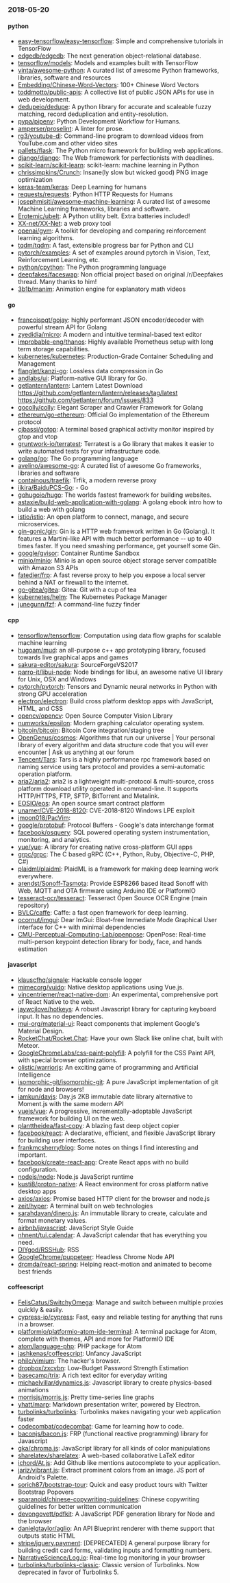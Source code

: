 ### 2018-05-20

#### python
* [easy-tensorflow/easy-tensorflow](https://github.com/easy-tensorflow/easy-tensorflow): Simple and comprehensive tutorials in TensorFlow
* [edgedb/edgedb](https://github.com/edgedb/edgedb): The next generation object-relational database.
* [tensorflow/models](https://github.com/tensorflow/models): Models and examples built with TensorFlow
* [vinta/awesome-python](https://github.com/vinta/awesome-python): A curated list of awesome Python frameworks, libraries, software and resources
* [Embedding/Chinese-Word-Vectors](https://github.com/Embedding/Chinese-Word-Vectors): 100+ Chinese Word Vectors 
* [toddmotto/public-apis](https://github.com/toddmotto/public-apis): A collective list of public JSON APIs for use in web development.
* [dedupeio/dedupe](https://github.com/dedupeio/dedupe):  A python library for accurate and scaleable fuzzy matching, record deduplication and entity-resolution.
* [pypa/pipenv](https://github.com/pypa/pipenv): Python Development Workflow for Humans.
* [amperser/proselint](https://github.com/amperser/proselint): A linter for prose.
* [rg3/youtube-dl](https://github.com/rg3/youtube-dl): Command-line program to download videos from YouTube.com and other video sites
* [pallets/flask](https://github.com/pallets/flask): The Python micro framework for building web applications.
* [django/django](https://github.com/django/django): The Web framework for perfectionists with deadlines.
* [scikit-learn/scikit-learn](https://github.com/scikit-learn/scikit-learn): scikit-learn: machine learning in Python
* [chrissimpkins/Crunch](https://github.com/chrissimpkins/Crunch): Insane(ly slow but wicked good) PNG image optimization
* [keras-team/keras](https://github.com/keras-team/keras): Deep Learning for humans
* [requests/requests](https://github.com/requests/requests): Python HTTP Requests for Humans 
* [josephmisiti/awesome-machine-learning](https://github.com/josephmisiti/awesome-machine-learning): A curated list of awesome Machine Learning frameworks, libraries and software.
* [Erotemic/ubelt](https://github.com/Erotemic/ubelt): A Python utility belt. Extra batteries included!
* [XX-net/XX-Net](https://github.com/XX-net/XX-Net): a web proxy tool
* [openai/gym](https://github.com/openai/gym): A toolkit for developing and comparing reinforcement learning algorithms.
* [tqdm/tqdm](https://github.com/tqdm/tqdm): A fast, extensible progress bar for Python and CLI
* [pytorch/examples](https://github.com/pytorch/examples): A set of examples around pytorch in Vision, Text, Reinforcement Learning, etc.
* [python/cpython](https://github.com/python/cpython): The Python programming language
* [deepfakes/faceswap](https://github.com/deepfakes/faceswap): Non official project based on original /r/Deepfakes thread. Many thanks to him!
* [3b1b/manim](https://github.com/3b1b/manim): Animation engine for explanatory math videos

#### go
* [francoispqt/gojay](https://github.com/francoispqt/gojay): highly performant JSON encoder/decoder with powerful stream API for Golang
* [zyedidia/micro](https://github.com/zyedidia/micro): A modern and intuitive terminal-based text editor
* [improbable-eng/thanos](https://github.com/improbable-eng/thanos): Highly available Prometheus setup with long term storage capabilities.
* [kubernetes/kubernetes](https://github.com/kubernetes/kubernetes): Production-Grade Container Scheduling and Management
* [flanglet/kanzi-go](https://github.com/flanglet/kanzi-go): Lossless data compression in Go
* [andlabs/ui](https://github.com/andlabs/ui): Platform-native GUI library for Go.
* [getlantern/lantern](https://github.com/getlantern/lantern): Lantern Latest Download https://github.com/getlantern/lantern/releases/tag/latest  https://github.com/getlantern/forum/issues/833 
* [gocolly/colly](https://github.com/gocolly/colly): Elegant Scraper and Crawler Framework for Golang
* [ethereum/go-ethereum](https://github.com/ethereum/go-ethereum): Official Go implementation of the Ethereum protocol
* [cjbassi/gotop](https://github.com/cjbassi/gotop): A terminal based graphical activity monitor inspired by gtop and vtop
* [gruntwork-io/terratest](https://github.com/gruntwork-io/terratest): Terratest is a Go library that makes it easier to write automated tests for your infrastructure code.
* [golang/go](https://github.com/golang/go): The Go programming language
* [avelino/awesome-go](https://github.com/avelino/awesome-go): A curated list of awesome Go frameworks, libraries and software
* [containous/traefik](https://github.com/containous/traefik): Trfik, a modern reverse proxy
* [iikira/BaiduPCS-Go](https://github.com/iikira/BaiduPCS-Go):  - Go
* [gohugoio/hugo](https://github.com/gohugoio/hugo): The worlds fastest framework for building websites.
* [astaxie/build-web-application-with-golang](https://github.com/astaxie/build-web-application-with-golang): A golang ebook intro how to build a web with golang
* [istio/istio](https://github.com/istio/istio): An open platform to connect, manage, and secure microservices.
* [gin-gonic/gin](https://github.com/gin-gonic/gin): Gin is a HTTP web framework written in Go (Golang). It features a Martini-like API with much better performance -- up to 40 times faster. If you need smashing performance, get yourself some Gin.
* [google/gvisor](https://github.com/google/gvisor): Container Runtime Sandbox
* [minio/minio](https://github.com/minio/minio): Minio is an open source object storage server compatible with Amazon S3 APIs
* [fatedier/frp](https://github.com/fatedier/frp): A fast reverse proxy to help you expose a local server behind a NAT or firewall to the internet.
* [go-gitea/gitea](https://github.com/go-gitea/gitea): Gitea: Git with a cup of tea
* [kubernetes/helm](https://github.com/kubernetes/helm): The Kubernetes Package Manager
* [junegunn/fzf](https://github.com/junegunn/fzf):  A command-line fuzzy finder

#### cpp
* [tensorflow/tensorflow](https://github.com/tensorflow/tensorflow): Computation using data flow graphs for scalable machine learning
* [hugoam/mud](https://github.com/hugoam/mud): an all-purpose c++ app prototyping library, focused towards live graphical apps and games
* [sakura-editor/sakura](https://github.com/sakura-editor/sakura): SourceForgeVS2017
* [parro-it/libui-node](https://github.com/parro-it/libui-node): Node bindings for libui, an awesome native UI library for Unix, OSX and Windows
* [pytorch/pytorch](https://github.com/pytorch/pytorch): Tensors and Dynamic neural networks in Python with strong GPU acceleration
* [electron/electron](https://github.com/electron/electron): Build cross platform desktop apps with JavaScript, HTML, and CSS
* [opencv/opencv](https://github.com/opencv/opencv): Open Source Computer Vision Library
* [numworks/epsilon](https://github.com/numworks/epsilon): Modern graphing calculator operating system.
* [bitcoin/bitcoin](https://github.com/bitcoin/bitcoin): Bitcoin Core integration/staging tree
* [OpenGenus/cosmos](https://github.com/OpenGenus/cosmos): Algorithms that run our universe | Your personal library of every algorithm and data structure code that you will ever encounter | Ask us anything at our forum
* [Tencent/Tars](https://github.com/Tencent/Tars): Tars is a highly performance rpc framework based on naming service using tars protocol and provides a semi-automatic operation platform.
* [aria2/aria2](https://github.com/aria2/aria2): aria2 is a lightweight multi-protocol & multi-source, cross platform download utility operated in command-line. It supports HTTP/HTTPS, FTP, SFTP, BitTorrent and Metalink.
* [EOSIO/eos](https://github.com/EOSIO/eos): An open source smart contract platform
* [unamer/CVE-2018-8120](https://github.com/unamer/CVE-2018-8120): CVE-2018-8120 Windows LPE exploit
* [jmoon018/PacVim](https://github.com/jmoon018/PacVim): 
* [google/protobuf](https://github.com/google/protobuf): Protocol Buffers - Google's data interchange format
* [facebook/osquery](https://github.com/facebook/osquery): SQL powered operating system instrumentation, monitoring, and analytics.
* [yue/yue](https://github.com/yue/yue): A library for creating native cross-platform GUI apps
* [grpc/grpc](https://github.com/grpc/grpc): The C based gRPC (C++, Python, Ruby, Objective-C, PHP, C#)
* [plaidml/plaidml](https://github.com/plaidml/plaidml): PlaidML is a framework for making deep learning work everywhere.
* [arendst/Sonoff-Tasmota](https://github.com/arendst/Sonoff-Tasmota): Provide ESP8266 based itead Sonoff with Web, MQTT and OTA firmware using Arduino IDE or PlatformIO
* [tesseract-ocr/tesseract](https://github.com/tesseract-ocr/tesseract): Tesseract Open Source OCR Engine (main repository)
* [BVLC/caffe](https://github.com/BVLC/caffe): Caffe: a fast open framework for deep learning.
* [ocornut/imgui](https://github.com/ocornut/imgui): Dear ImGui: Bloat-free Immediate Mode Graphical User interface for C++ with minimal dependencies
* [CMU-Perceptual-Computing-Lab/openpose](https://github.com/CMU-Perceptual-Computing-Lab/openpose): OpenPose: Real-time multi-person keypoint detection library for body, face, and hands estimation

#### javascript
* [klauscfhq/signale](https://github.com/klauscfhq/signale):  Hackable console logger
* [mimecorg/vuido](https://github.com/mimecorg/vuido): Native desktop applications using Vue.js.
* [vincentriemer/react-native-dom](https://github.com/vincentriemer/react-native-dom): An experimental, comprehensive port of React Native to the web.
* [jaywcjlove/hotkeys](https://github.com/jaywcjlove/hotkeys):  A robust Javascript library for capturing keyboard input. It has no dependencies.
* [mui-org/material-ui](https://github.com/mui-org/material-ui): React components that implement Google's Material Design.
* [RocketChat/Rocket.Chat](https://github.com/RocketChat/Rocket.Chat): Have your own Slack like online chat, built with Meteor.
* [GoogleChromeLabs/css-paint-polyfill](https://github.com/GoogleChromeLabs/css-paint-polyfill): A polyfill for the CSS Paint API, with special browser optimizations.
* [olistic/warriorjs](https://github.com/olistic/warriorjs): An exciting game of programming and Artificial Intelligence
* [isomorphic-git/isomorphic-git](https://github.com/isomorphic-git/isomorphic-git): A pure JavaScript implementation of git for node and browsers!
* [iamkun/dayjs](https://github.com/iamkun/dayjs):  Day.js 2KB immutable date library alternative to Moment.js with the same modern API
* [vuejs/vue](https://github.com/vuejs/vue):  A progressive, incrementally-adoptable JavaScript framework for building UI on the web.
* [planttheidea/fast-copy](https://github.com/planttheidea/fast-copy): A blazing fast deep object copier
* [facebook/react](https://github.com/facebook/react): A declarative, efficient, and flexible JavaScript library for building user interfaces.
* [frankmcsherry/blog](https://github.com/frankmcsherry/blog): Some notes on things I find interesting and important.
* [facebook/create-react-app](https://github.com/facebook/create-react-app): Create React apps with no build configuration.
* [nodejs/node](https://github.com/nodejs/node): Node.js JavaScript runtime 
* [kusti8/proton-native](https://github.com/kusti8/proton-native): A React environment for cross platform native desktop apps
* [axios/axios](https://github.com/axios/axios): Promise based HTTP client for the browser and node.js
* [zeit/hyper](https://github.com/zeit/hyper): A terminal built on web technologies
* [sarahdayan/dinero.js](https://github.com/sarahdayan/dinero.js):  An immutable library to create, calculate and format monetary values.
* [airbnb/javascript](https://github.com/airbnb/javascript): JavaScript Style Guide
* [nhnent/tui.calendar](https://github.com/nhnent/tui.calendar): A JavaScript calendar that has everything you need.
* [DIYgod/RSSHub](https://github.com/DIYgod/RSSHub):   RSS 
* [GoogleChrome/puppeteer](https://github.com/GoogleChrome/puppeteer): Headless Chrome Node API
* [drcmda/react-spring](https://github.com/drcmda/react-spring):  Helping react-motion and animated to become best friends

#### coffeescript
* [FelisCatus/SwitchyOmega](https://github.com/FelisCatus/SwitchyOmega): Manage and switch between multiple proxies quickly & easily.
* [cypress-io/cypress](https://github.com/cypress-io/cypress): Fast, easy and reliable testing for anything that runs in a browser.
* [platformio/platformio-atom-ide-terminal](https://github.com/platformio/platformio-atom-ide-terminal): A terminal package for Atom, complete with themes, API and more for PlatformIO IDE
* [atom/language-php](https://github.com/atom/language-php): PHP package for Atom
* [jashkenas/coffeescript](https://github.com/jashkenas/coffeescript): Unfancy JavaScript
* [philc/vimium](https://github.com/philc/vimium): The hacker's browser.
* [dropbox/zxcvbn](https://github.com/dropbox/zxcvbn): Low-Budget Password Strength Estimation
* [basecamp/trix](https://github.com/basecamp/trix): A rich text editor for everyday writing
* [michaelvillar/dynamics.js](https://github.com/michaelvillar/dynamics.js): Javascript library to create physics-based animations
* [morrisjs/morris.js](https://github.com/morrisjs/morris.js): Pretty time-series line graphs
* [yhatt/marp](https://github.com/yhatt/marp): Markdown presentation writer, powered by Electron.
* [turbolinks/turbolinks](https://github.com/turbolinks/turbolinks): Turbolinks makes navigating your web application faster
* [codecombat/codecombat](https://github.com/codecombat/codecombat): Game for learning how to code.
* [baconjs/bacon.js](https://github.com/baconjs/bacon.js): FRP (functional reactive programming) library for Javascript
* [gka/chroma.js](https://github.com/gka/chroma.js): JavaScript library for all kinds of color manipulations
* [sharelatex/sharelatex](https://github.com/sharelatex/sharelatex): A web-based collaborative LaTeX editor
* [ichord/At.js](https://github.com/ichord/At.js): Add Github like mentions autocomplete to your application.
* [jariz/vibrant.js](https://github.com/jariz/vibrant.js): Extract prominent colors from an image. JS port of Android's Palette.
* [sorich87/bootstrap-tour](https://github.com/sorich87/bootstrap-tour): Quick and easy product tours with Twitter Bootstrap Popovers
* [sparanoid/chinese-copywriting-guidelines](https://github.com/sparanoid/chinese-copywriting-guidelines): Chinese copywriting guidelines for better written communication
* [devongovett/pdfkit](https://github.com/devongovett/pdfkit): A JavaScript PDF generation library for Node and the browser
* [danielgtaylor/aglio](https://github.com/danielgtaylor/aglio): An API Blueprint renderer with theme support that outputs static HTML
* [stripe/jquery.payment](https://github.com/stripe/jquery.payment): [DEPRECATED] A general purpose library for building credit card forms, validating inputs and formatting numbers.
* [NarrativeScience/Log.io](https://github.com/NarrativeScience/Log.io): Real-time log monitoring in your browser
* [turbolinks/turbolinks-classic](https://github.com/turbolinks/turbolinks-classic): Classic version of Turbolinks. Now deprecated in favor of Turbolinks 5.

